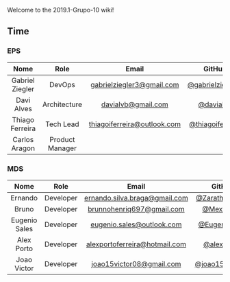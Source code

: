 Welcome to the 2019.1-Grupo-10 wiki!

## Time

### EPS 

|         Nome          |	Role		|               Email               |                 GitHub                                              |
|:---------------------:|:---------------------:|:---------------------------------:|:-------------------------------------------------------------------:|
|  Gabriel Ziegler      |        DevOps         |  [gabrielziegler3@gmail.com]()    |   [@gabrielziegler3](https://github.com/gabrielziegler3)            |
|  Davi Alves           |      Architecture     |  [davialvb@gmail.com]()  | [@davialvb](https://github.com/davialvb) |
|  Thiago Ferreira      |       Tech Lead       | [thiagoiferreira@outlook.com]() | [@thiagoiferreira](https://github.com/thiagoiferreira) | 
|  Carlos Aragon        |     Product Manager   |  |  |

### MDS

|         Nome          |	Role		|               Email               |                 GitHub                                              |
|:---------------------:|:---------------------:|:---------------------------------:|:-------------------------------------------------------------------:|
|  Ernando 		|      Developer        | [ernando.silva.braga@gmail.com]() | [@ZarathosDeath](https://github.com/ZarathosDeath) |
|  Bruno 		|      Developer        | [brunnohenriq697@gmail.com]() | [@Mexazonic](https://github.com/Mexazonic) |
|  Eugenio Sales 	|      Developer        | [eugenio.sales@outlook.com]() | [@Eugeniosales](https://github.com/Eugeniosales) |
|  Alex Porto 		|      Developer        | [alexportoferreira@hotmail.com]() | [@alexportof](https://github.com/alexportof) |
|  Joao Victor 		|      Developer        | [joao15victor08@gmail.com]() | [@joao15victor08](https://github.com/joao15victor08) |
